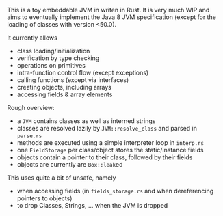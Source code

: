 This is a toy embeddable JVM in writen in Rust. It is very much WIP and aims to eventually 
implement the Java 8 JVM specification (except for the loading of classes with version <50.0).

It currently allows
- class loading/initialization
- verification by type checking
- operations on primitives
- intra-function control flow (except exceptions)
- calling functions (except via interfaces)
- creating objects, including arrays
- accessing fields & array elements

Rough overview:
- a `JVM` contains classes as well as interned strings
- classes are resolved lazily by `JVM::resolve_class` and parsed in `parse.rs`
- methods are executed using a simple interpreter loop in `interp.rs`
- one `FieldStorage` per class/object stores the static/instance fields 
- objects contain a pointer to their class, followed by their fields
- objects are currently are `Box::leak`ed

This uses quite a bit of unsafe, namely
- when accessing fields (in `fields_storage.rs` and when dereferencing pointers to objects)
- to drop Classes, Strings, … when the JVM is dropped
